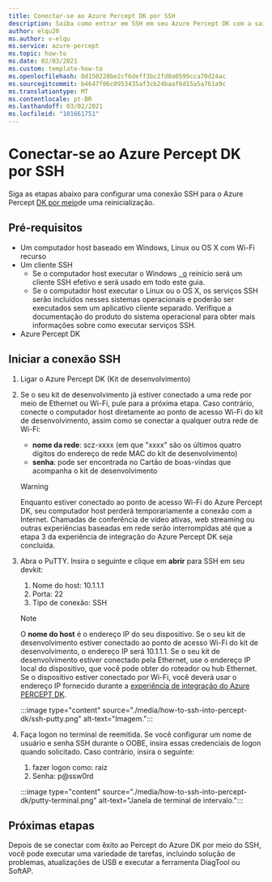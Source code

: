```yaml
---
title: Conectar-se ao Azure Percept DK por SSH
description: Saiba como entrar em SSH em seu Azure Percept DK com a saída
author: elqu20
ms.author: v-elqu
ms.service: azure-percept
ms.topic: how-to
ms.date: 02/03/2021
ms.custom: template-how-to
ms.openlocfilehash: 8d150228be2cf6deff3bc2fd0a0599cca70d24ac
ms.sourcegitcommit: b4647f06c0953435af3cb24baaf6d15a5a761a9c
ms.translationtype: MT
ms.contentlocale: pt-BR
ms.lasthandoff: 03/02/2021
ms.locfileid: "101661751"
---
```

# <a name="connect-to-your-azure-percept-dk-over-ssh"></a>Conectar-se ao Azure Percept DK por SSH

Siga as etapas abaixo para configurar uma conexão SSH para o Azure Percept [DK por meio](https://www.chiark.greenend.org.uk/~sgtatham/putty/latest.html)de uma reinicialização.

## <a name="prerequisites"></a>Pré-requisitos

- Um computador host baseado em Windows, Linux ou OS X com Wi-Fi recurso
- Um cliente SSH
    - Se o computador host executar o Windows [, o](https://www.chiark.greenend.org.uk/~sgtatham/putty/latest.html) reinício será um cliente SSH efetivo e será usado em todo este guia.
    - Se o computador host executar o Linux ou o OS X, os serviços SSH serão incluídos nesses sistemas operacionais e poderão ser executados sem um aplicativo cliente separado. Verifique a documentação do produto do sistema operacional para obter mais informações sobre como executar serviços SSH.
- Azure Percept DK

## <a name="initiate-the-ssh-connection"></a>Iniciar a conexão SSH

1. Ligar o Azure Percept DK (Kit de desenvolvimento)

1. Se o seu kit de desenvolvimento já estiver conectado a uma rede por meio de Ethernet ou Wi-Fi, pule para a próxima etapa. Caso contrário, conecte o computador host diretamente ao ponto de acesso Wi-Fi do kit de desenvolvimento, assim como se conectar a qualquer outra rede de Wi-Fi:
    - **nome da rede**: scz-xxxx (em que "xxxx" são os últimos quatro dígitos do endereço de rede MAC do kit de desenvolvimento)
    - **senha**: pode ser encontrada no Cartão de boas-vindas que acompanha o kit de desenvolvimento

    > [!WARNING]
    > Enquanto estiver conectado ao ponto de acesso Wi-Fi do Azure Percept DK, seu computador host perderá temporariamente a conexão com a Internet. Chamadas de conferência de vídeo ativas, web streaming ou outras experiências baseadas em rede serão interrompidas até que a etapa 3 da experiência de integração do Azure Percept DK seja concluída.

1. Abra o PuTTY. Insira o seguinte e clique em **abrir** para SSH em seu devkit:

    1. Nome do host: 10.1.1.1
    1. Porta: 22
    1. Tipo de conexão: SSH

    > [!NOTE]
    > O **nome do host** é o endereço IP do seu dispositivo. Se o seu kit de desenvolvimento estiver conectado ao ponto de acesso Wi-Fi do kit de desenvolvimento, o endereço IP será 10.1.1.1. Se o seu kit de desenvolvimento estiver conectado pela Ethernet, use o endereço IP local do dispositivo, que você pode obter do roteador ou hub Ethernet. Se o dispositivo estiver conectado por Wi-Fi, você deverá usar o endereço IP fornecido durante a [experiência de integração do Azure PERCEPT DK](./quickstart-percept-dk-set-up.md).

    :::image type="content" source="./media/how-to-ssh-into-percept-dk/ssh-putty.png" alt-text="Imagem.":::

1. Faça logon no terminal de reemitida. Se você configurar um nome de usuário e senha SSH durante o OOBE, insira essas credenciais de logon quando solicitado. Caso contrário, insira o seguinte:  

    1. fazer logon como: raiz
    1. Senha: p@ssw0rd

    :::image type="content" source="./media/how-to-ssh-into-percept-dk/putty-terminal.png" alt-text="Janela de terminal de intervalo.":::  

## <a name="next-steps"></a>Próximas etapas

Depois de se conectar com êxito ao Percept do Azure DK por meio do SSH, você pode executar uma variedade de tarefas, incluindo solução de problemas, atualizações de USB e executar a ferramenta DiagTool ou SoftAP.


